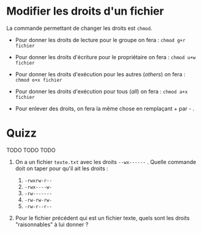 
# Modifier les droits d'un fichier

La commande permettant de changer les droits est ``chmod``.


* Pour donner les droits de lecture pour le groupe on fera : `chmod g+r fichier`

*  Pour donner les droits d'écriture pour le propriétaire on fera : `chmod u+w fichier`

* Pour donner les droits d'exécution pour les autres (*others*) on fera : `chmod o+x fichier`

* Pour donner les droits d'exécution pour tous (*all*) on fera : `chmod a+x fichier`

* Pour enlever des droits, on fera la même chose en remplaçant + par - .


# Quizz


TODO TODO TODO

1. On a un fichier ``texte.txt`` avec les droits ``--wx------`` .
   Quelle commande doit on taper pour qu'il ait les droits :

   1. ``-rwxrw-r--``
   2. ``-rwx----w-``
   3. ``-rw-------``
   4. ``-rw-rw-rw-``
   5. ``-rw-r--r--``


2. Pour le fichier précédent qui est un fichier texte, quels sont les droits "raisonnables" à lui donner ?

